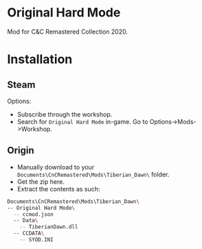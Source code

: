 # Original Hard Mode
Mod for C&C Remastered Collection 2020.
# Installation
## Steam
Options:
- Subscribe through the workshop.
- Search for `Original Hard Mode` in-game. Go to Options->Mods->Workshop.
## Origin
- Manually download to your `Documents\CnCRemastered\Mods\Tiberian_Dawn\` folder.
- Get the zip here.
- Extract the contents as such:
```bash
Documents\CnCRemastered\Mods\Tiberian_Dawn\
-- Original Hard Mode\
  -- ccmod.json
  -- Data\
    -- TiberianDawn.dll
  -- CCDATA\
    -- SYOD.INI
```